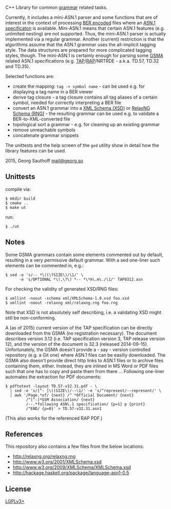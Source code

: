 C++ Library for common [grammar][4] related tasks.


Currently, it includes a mini-ASN.1 parser and some functions that
are of interest in the context of processing [BER encoded][1] files where
an [ASN.1 specificaton][2] is available. Mini-ASN.1 means that certain
ASN.1 features (e.g. unlimited nesting) are not supported. Thus, the
mini-ASN.1 parser is actually implemented via a regular grammar.
Another (current) restriction is that the algorithms assume that
the ASN.1 grammar uses the all-implicit tagging style. The data structures are
prepared for more complicated tagging styles, though. The mini-ASN.1
is certainly enough for parsing some [GSMA][5] related ASN.1 specifications
(e.g. [TAP][8]/[RAP][9]/NRTRDE - a.k.a. TD.57, TD.32 and TD.35).

Selected functions are:

- create the mapping: `tag -> symbol name` - can be used e.g. for
  displaying a tag name in a BER viewer
- derive tag closure - a tag closure contains all tag aliases of a certain
  symbol, needed for correctly interpreting a BER file
- convert an ASN.1 grammar into a [XML Schema (XSD)][6]
  or [RelaxNG Schema (RNG)][7] - the resulting grammar can be used e.g.
  to validate a BER-to-XML-converted file
- topological sort a grammar - e.g. for cleaning up an existing grammar
- remove unreachable symbols
- concatenate grammar snippets

The unittests and the help screen of the `ged` utility show in detail
how the library features can be used.

2015, Georg Sauthoff <mail@georg.so>


## Unittests

compile via:

    $ mkdir build
    $ cmake ..
    $ make ut

run:

    $ ./ut

## Notes

Some GSMA grammars contain some elements commented out by default, resulting
in a very permissive default grammar. With a sed one-liner such
elements can be commented in, e.g.:

    $ sed -e 's/-- *\((\?SIZE\)/\1/' \
          -e 's/OPTIONAL *\(,\?\) *-- *\*m\.m\./\1/' TAP0312.asn

For checking the validity of generated XSD/RNG files:

    $ xmllint -noout -schema xml/XMLSchema-1.0.xsd foo.xsd
    $ xmllint -noout -relaxng xml/relaxng.rng foo.rng

Note that XSD is not absolutely self describing, i.e. a validating XSD might
still be non-conforming.

A (as of 2015) current version of the TAP specification can be directly
downloaded from the GSMA (no registration necessary). The document describes
version 3.12 (i.e. TAP specification version 3, TAP release version 12), and
the version of the document is 32.3 (released 2014-09-15). Unfortunately, the
GSMA doesn't provide a - say - version controlled repository (e.g. a Git one)
where ASN.1 files can be easiliy downloaded. The GSMA also doesn't provide
direct http links to ASN.1 files or to archive files containing them, either.
Instead, they are inlined in MS Word or PDF files such that one has to copy and
paste them from there ... Following one-liner automates the extraction for PDF
documents:

    $ pdftotext -layout TD.57-v32.31.pdf - \
      | sed -e 's/[^- ]\((SIZE\)/--\1/' -e 's/^represent/--represent/' \
      | awk '/Page.*of/ {next} /^ *Official Document/ {next}
             /^[^-]*GSM Association/ {next}
             /--.*following ASN\.1 specification/ {p=1} p {print}
             /^END/ {p=0}' > TD.57-v32.31.asn1

(This also works for the referenced RAP PDF.)

## References

This repository also contains a few files from the below locations:

- http://relaxng.org/relaxng.rng
- http://www.w3.org/2001/XMLSchema.xsd
- http://www.w3.org/2009/XMLSchema/XMLSchema.xsd
- http://hackage.haskell.org/package/language-asn1-0.5

## License

[LGPLv3+][3]

[1]: https://en.wikipedia.org/wiki/X.690#BER_encoding
[2]: https://en.wikipedia.org/wiki/Abstract_Syntax_Notation_One
[3]: https://www.gnu.org/licenses/lgpl-3.0.en.html
[4]: https://en.wikipedia.org/wiki/Formal_grammar
[5]: https://en.wikipedia.org/wiki/GSM_Association
[6]: https://en.wikipedia.org/wiki/XML_schema
[7]: https://en.wikipedia.org/wiki/RELAX_NG
[8]: http://www.gsma.com/newsroom/wp-content/uploads/TD.57-v32.31.pdf
[9]: http://www.gsma.com/newsroom/wp-content/uploads/TD.32-v6.11.pdf

